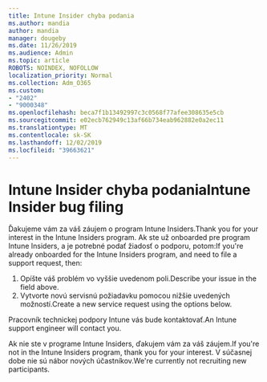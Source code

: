 ```yaml
---
title: Intune Insider chyba podania
ms.author: mandia
author: mandia
manager: dougeby
ms.date: 11/26/2019
ms.audience: Admin
ms.topic: article
ROBOTS: NOINDEX, NOFOLLOW
localization_priority: Normal
ms.collection: Adm_O365
ms.custom:
- "2402"
- "9000348"
ms.openlocfilehash: beca7f1b13492997c3c0568f77afee308635e5cb
ms.sourcegitcommit: e02ecb762949c13af66b734eab962882e0a2ec11
ms.translationtype: MT
ms.contentlocale: sk-SK
ms.lasthandoff: 12/02/2019
ms.locfileid: "39663621"
---
```

# <a name="intune-insider-bug-filing"></a><span data-ttu-id="3c375-102">Intune Insider chyba podania</span><span class="sxs-lookup"><span data-stu-id="3c375-102">Intune Insider bug filing</span></span>

<span data-ttu-id="3c375-103">Ďakujeme vám za váš záujem o program Intune Insiders.</span><span class="sxs-lookup"><span data-stu-id="3c375-103">Thank you for your interest in the Intune Insiders program.</span></span> <span data-ttu-id="3c375-104">Ak ste už onboarded pre program Intune Insiders, a je potrebné podať žiadosť o podporu, potom:</span><span class="sxs-lookup"><span data-stu-id="3c375-104">If you're already onboarded for the Intune Insiders program, and need to file a support request, then:</span></span>

1. <span data-ttu-id="3c375-105">Opíšte váš problém vo vyššie uvedenom poli.</span><span class="sxs-lookup"><span data-stu-id="3c375-105">Describe your issue in the field above.</span></span>
2. <span data-ttu-id="3c375-106">Vytvorte novú servisnú požiadavku pomocou nižšie uvedených možností.</span><span class="sxs-lookup"><span data-stu-id="3c375-106">Create a new service request using the options below.</span></span>

<span data-ttu-id="3c375-107">Pracovník technickej podpory Intune vás bude kontaktovať.</span><span class="sxs-lookup"><span data-stu-id="3c375-107">An Intune support engineer will contact you.</span></span>

<span data-ttu-id="3c375-108">Ak nie ste v programe Intune Insiders, ďakujem vám za váš záujem.</span><span class="sxs-lookup"><span data-stu-id="3c375-108">If you're not in the Intune Insiders program, thank you for your interest.</span></span> <span data-ttu-id="3c375-109">V súčasnej dobe nie sú nábor nových účastníkov.</span><span class="sxs-lookup"><span data-stu-id="3c375-109">We're currently not recruiting new participants.</span></span>
